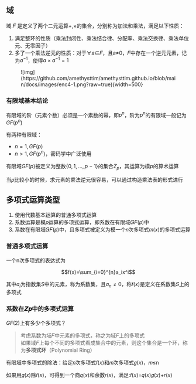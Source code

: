 ## 域

域 𝐹 是定义了两个二元运算+,×的集合，分别称为加法和乘法，满足以下性质：

1. 满足整环的性质（乘法封闭性、乘法结合律、分配率、乘法交换律、乘法单位元、无零因子）
2. 多了一个乘法逆元的性质：对于∀𝑎∈𝐹，且𝑎≠0，𝐹中存在一个逆元元素，记为$a^{-1}$，使得$a\times a^{-1}= 1$
<figure markdown>
![img](https://github.com/amethysttim/amethysttim.github.io/blob/main/docs/images/enc4-1.png?raw=true){width=500}
<figcaption></figcaption>
</figure>

### 有限域基本结论

有限域的阶（元素个数）必须是一个素数的幂，即$p^n$，阶为$p^n$的有限域一般记为$GF(p^n)$

有两种有限域：

- $n=1, GF(p)$
- $n>1, GF(p^n)$，密码学中广泛使用

有限域$GF(p)$被定义为整数$\{0,1,\dots,p-1\}$的集合$Z_p$，其运算为模$p$的算术运算

当𝑝比较小的时候，求元素的乘法逆元很容易，可以通过构造乘法表的形式进行

## 多项式运算类型

1. 使用代数基本运算的普通多项式运算
2. 系数运算是模𝑝运算的多项式运算，即系数在有限域𝐺𝐹(𝑝)中
3. 系数在有限域𝐺𝐹(𝑝)中，且多项式被定义为模一个𝑛次多项式𝑚(𝑥)的多项式运算

### 普通多项式运算

一个n次多项式的表达式为

$$f(x)=\sum_{i=0}^{n}a_ix^i$$

其中$a_i$为指数集$S$中的元素，称为系数集，且$a_n\neq 0$，称𝑓(𝑥)是定义在系数集𝑆上的多项式

### 系数在𝒁𝒑中的多项式运算

$GF(2)$上有多少个多项式？

> 考虑系数为域𝐹中元素的多项式，称之为域𝐹上的多项式<br>
> 如果域𝐹上每个不同的多项式看成集合中的元素，则这个集合是一个环，称为**多项式环**（Polynomial Ring）

有限域中多项式的除法：给定𝑛次多项式𝑓(𝑥)和𝑚次多项式𝑔(𝑥)，𝑚≤n

如果用𝑔(𝑥)除𝑓(𝑥)，可得到一个商𝑞(𝑥)和余数𝑟(𝑥)，满足:𝑓(𝑥)=𝑞(𝑥)𝑔(𝑥)+𝑟(𝑥)
